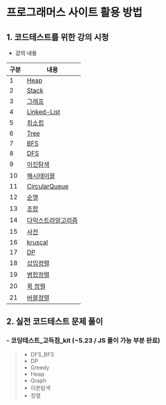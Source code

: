 # 프로그래머스 사이트 활용 방법

## 1. 코드테스트를 위한 강의 시청

- 강의 내용

| 구분 | 내용                                                                                                            |
| ---- | --------------------------------------------------------------------------------------------------------------- |
| 1    | [Heap]("https://github.com/in-woong/JS-CodeTest/in-woong/JS-CodeTest/prgrms/lecture/heap.js")                   |
| 2    | [Stack]("https://github.com/in-woong/JS-CodeTest/in-woong/JS-CodeTest/prgrms/lecture/stack.js")                 |
| 3    | [그래프]("https://github.com/in-woong/JS-CodeTest/in-woong/JS-CodeTest/prgrms/lecture/graph.js")                |
| 4    | [Linked-List]("https://github.com/in-woong/JS-CodeTest/in-woong/JS-CodeTest/prgrms/lecture/linked_list.js")     |
| 5    | [최소힙]("https://github.com/in-woong/JS-CodeTest/in-woong/JS-CodeTest/prgrms/lecture/algorithm/Minheap.js")    |
| 6    | [Tree]("https://github.com/in-woong/JS-CodeTest/in-woong/JS-CodeTest/prgrms/lecture/tree.js")                   |
| 7    | [BFS]("https://github.com/in-woong/JS-CodeTest/in-woong/JS-CodeTest/prgrms/lecture/bfs.js")                     |
| 8    | [DFS]("https://github.com/in-woong/JS-CodeTest/in-woong/JS-CodeTest/prgrms/lecture/dfs.js")                     |
| 9    | [이진탐색]("https://github.com/in-woong/JS-CodeTest/in-woong/JS-CodeTest/prgrms/lecture/binarySearch.js")       |
| 10   | [해시테이블]("https://github.com/in-woong/JS-CodeTest/in-woong/JS-CodeTest/prgrms/lecture/hashtable.js")        |
| 11   | [CircularQueue]("https://github.com/in-woong/JS-CodeTest/in-woong/JS-CodeTest/prgrms/lecture/circularqueue.js") |
| 12   | [순열]("https://github.com/in-woong/JS-CodeTest/in-woong/JS-CodeTest/prgrms/lecture/combination.js")            |
| 13   | [조합]("https://github.com/in-woong/JS-CodeTest/in-woong/JS-CodeTest/prgrms/lecture/permutation.js")            |
| 14   | [다익스트라알고리즘]("https://github.com/in-woong/JS-CodeTest/in-woong/JS-CodeTest/prgrms/lecture/Dijstra.js")  |
| 15   | [사전]("https://github.com/in-woong/JS-CodeTest/in-woong/JS-CodeTest/prgrms/lecture/dictionary.js")             |
| 16   | [kruscal]("https://github.com/in-woong/JS-CodeTest/in-woong/JS-CodeTest/prgrms/lecture/kruscal.js")             |
| 17   | [DP]("https://github.com/in-woong/JS-CodeTest/in-woong/JS-CodeTest/prgrms/lecture/dp.js")                       |
| 18   | [삽입정렬]("https://github.com/in-woong/JS-CodeTest/in-woong/JS-CodeTest/prgrms/lecture/insert.js")             |
| 19   | [병합정렬]("https://github.com/in-woong/JS-CodeTest/in-woong/JS-CodeTest/prgrms/lecture/merge.js")              |
| 20   | [퀵 정렬]("https://github.com/in-woong/JS-CodeTest/in-woong/JS-CodeTest/prgrms/lecture/quick.js")               |
| 21   | [버블정렬]("https://github.com/in-woong/JS-CodeTest/in-woong/JS-CodeTest/prgrms/lecture/bubble.js")             |

## 2. 실전 코드테스트 문제 풀이

### - 코딩테스트_고득점_kit (~5.23 / JS 풀이 가능 부분 완료)
> - DFS_BFS
> - DP
> - Greedy
> - Heap
> - Graph
> - 이분탐색
> - 정렬
